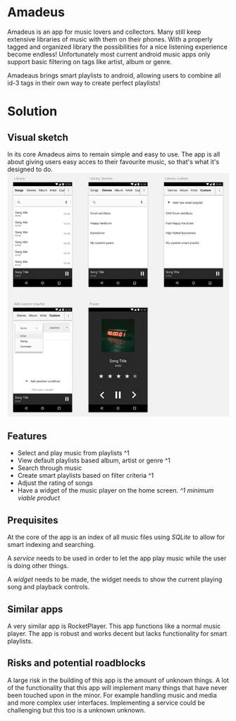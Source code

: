 # Amadeus
Amadeus is an app for music lovers and collectors. Many still keep extensive libraries of music with them on their phones.
With a properly tagged and organized library the possibilities for a nice listening experience become endless! Unfortunately most current android music apps only support basic filtering on tags like artist, album or genre.

Amadeaus brings smart playlists to android, allowing users to combine all id-3 tags in their own way to create perfect playlists!

# Solution

## Visual sketch
In its core Amadeus aims to remain simple and easy to use. The app is all about giving users easy acces to their favourite music, so that's what it's designed to do.
![Visual sketch](/doc/sketch.png "Visual sketch")

## Features
* Select and play music from playlists ^1
* View default playlists based album, artist or genre ^1
* Search through music
* Create smart playlists based on filter criteria ^1
* Adjust the rating of songs
* Have a widget of the music player on the home screen.
_^1 minimum viable product_

## Prequisites
At the core of the app is an index of all music files using *SQLite* to allow for smart indexing and searching.

A *service* needs to be used in order to let the app play music while the user is doing other things.

A *widget* needs to be made, the widget needs to show the current playing song and playback controls.

## Similar apps
A very similar app is RocketPlayer. This app functions like a normal music player. The app is robust and works decent but lacks functionality for smart playlists.

## Risks and potential roadblocks
A large risk in the building of this app is the amount of unknown things. A lot of the functionality that this app will implement many things that have never been touched upon in the minor. For example handling music and media and more complex user interfaces.
Implementing a service could be challenging but this too is a unknown unknown.
